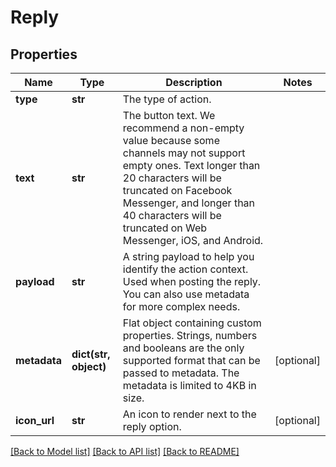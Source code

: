 # Reply

## Properties
Name | Type | Description | Notes
------------ | ------------- | ------------- | -------------
**type** | **str** | The type of action. | 
**text** | **str** | The button text. We recommend a non-empty value because some channels may not support empty ones. Text longer than 20 characters will be truncated on Facebook Messenger, and longer than 40 characters will be truncated on Web Messenger, iOS, and Android. | 
**payload** | **str** | A string payload to help you identify the action context. Used when posting the reply. You can also use metadata for more complex needs. | 
**metadata** | **dict(str, object)** | Flat object containing custom properties. Strings, numbers and booleans  are the only supported format that can be passed to metadata. The metadata is limited to 4KB in size.  | [optional] 
**icon_url** | **str** | An icon to render next to the reply option. | [optional] 

[[Back to Model list]](../README.md#documentation-for-models) [[Back to API list]](../README.md#documentation-for-api-endpoints) [[Back to README]](../README.md)


